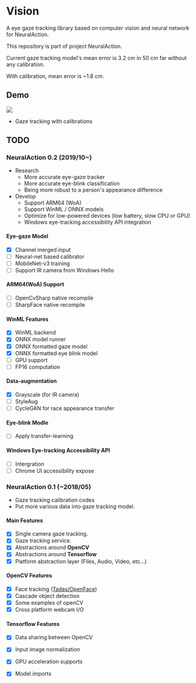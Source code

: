# Vision
A eye gaze tracking library based on computer vision and neural network for NeuralAction. 

This repository is part of project NeuralAction.

Current gaze tracking model's mean error is 3.2 cm in 50 cm far without any calibration. 

With calibration, mean error is ~1.8 cm.

## Demo
![](Web/gazedemo.gif)

- Gaze tracking with calibrations

## TODO

### NeuralAction 0.2 (2019/10~)
- Research
  - More accurate eye-gaze tracker
  - More accurate eye-blink classification
  - Being more robust to a person's appearance difference
- Develop
  - Support ARM64 (WoA)
  - Support WinML / ONNX models
  - Optimize for low-powered devices (low battery, slow CPU or GPU)
  - Windows eye-tracking accessibility API integration

#### Eye-gaze Model
- [x] Channel merged input
- [ ] Neural-net based calibrator
- [ ] MobileNet-v3 training
- [ ] Support IR camera from Windows Hello

#### ARM64(WoA) Support
- [ ] OpenCvSharp native recompile
- [ ] SharpFace native recompile

#### WinML Features
- [X] WinML backend
- [X] ONNX model runner
- [X] ONNX formatted gaze model
- [x] ONNX formatted eye blink model
- [ ] GPU support
- [ ] FP16 computation

#### Data-augmentation
- [x] Grayscale (for IR camera)
- [ ] StyleAug
- [ ] CycleGAN for race appearance transfer

#### Eye-blink Modle
- [ ] Apply transfer-learning

#### Windows Eye-tracking Accessibility API
- [ ] Intergration
- [ ] Chrome UI accessibility expose

### NeuralAction 0.1 (~2018/05)
- Gaze tracking calibration codes
- Put more various data into gaze tracking model.

#### Main Features
- [x] Single camera gaze tracking.
- [x] Gaze tracking service.
- [x] Abstractions around **OpenCV**
- [x] Abstractions around **Tensorflow**
- [x] Platform abstraction layer (Files, Audio, Video, etc...)

#### OpenCV Features
- [x] Face tracking ([Tadas/OpenFace](https://github.com/TadasBaltrusaitis/OpenFace))
- [x] Cascade object detection
- [x] Some examples of openCV
- [x] Cross platform webcam I/O

#### Tensorflow Features
- [x] Data sharing between OpenCV
- [x] Input image normalization
- [x] GPU acceleration supports
- [x] Model imports

